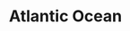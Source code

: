 ---
title: "Atlantic Ocean"
hashtag: atlantic-ocean
related:
  - Pacific Ocean
subdivision-of:
  - Earth
tags:
  - Ocean
---